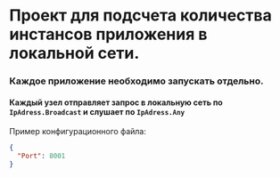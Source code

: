# Проект для подсчета количества инстансов приложения в локальной сети.

### Каждое приложение необходимо запускать отдельно.

#### Каждый узел отправляет запрос в локальную сеть по `IpAdress.Broadcast` и слушает по `IpAdress.Any`
Пример конфигурационного файла:

```json
{
  "Port": 8001
}
```
